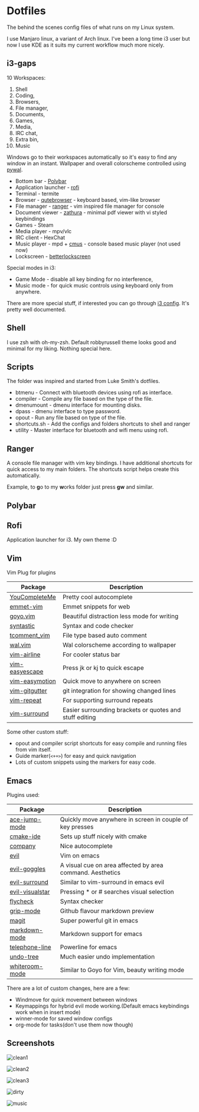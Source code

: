 # Dotfiles
The behind the scenes config files of what runs on my Linux system.

I use Manjaro linux, a variant of Arch linux. I've been a long time i3 user but now I use KDE as it suits my current workflow much more nicely.

## i3-gaps
10 Workspaces:
 1. Shell
 2. Coding,
 3. Browsers,
 4. File manager,
 5. Documents,
 6. Games,
 7. Media,
 8. IRC chat,
 9. Extra bin,
 10. Music

Windows go to their workspaces automatically so it's easy to find any window in an instant.
Wallpaper and overall colorscheme controlled using [pywal](https://github.com/dylanaraps/pywal).

 - Bottom bar - [Polybar](https://github.com/polybar/polybar)
 - Application launcher - [rofi](https://github.com/davatorium/rofi)
 - Terminal - termite
 - Browser - [qutebrowser](https://github.com/qutebrowser/qutebrowser) - keyboard based, vim-like browser
 - File manager - [ranger](https://github.com/ranger/ranger) - vim inspired file manager for console
 - Document viewer - [zathura](https://wiki.archlinux.org/index.php/Zathura) - minimal pdf viewer with vi styled keybindings
 - Games - Steam
 - Media player - mpv/vlc
 - IRC client - HexChat
 - Music player - mpd + [cmus](https://wiki.archlinux.org/index.php/Cmus) - console based music player (not used now)
 - Lockscreen - [betterlockscreen](https://github.com/pavanjadhaw/betterlockscreen)

Special modes in i3:
 - Game Mode - disable all key binding for no interference,
 - Music mode - for quick music controls using keyboard only from anywhere.

There are more special stuff, if interested you can go through [i3 config](config/i3/config). It's pretty well documented.

## Shell
I use zsh with oh-my-zsh. Default robbyrussell theme looks good and minimal for my liking. Nothing special here.

## Scripts
The folder was inspired and started from Luke Smith's dotfiles.

 - btmenu - Connect with bluetooth devices using rofi as interface.
 - compiler - Compile any file based on the type of the file.
 - dmenumount - dmenu interface for mounting disks.
 - dpass - dmenu interface to type password.
 - opout - Run any file based on type of the file.
 - shortcuts.sh - Add the configs and folders shortcuts to shell and ranger
 - utility - Master interface for bluetooth and wifi menu using rofi.

## Ranger
A console file manager with vim key bindings. I have additional shortcuts for quick access to my main folders. The shortcuts script helps create this automatically.

Example, to **g**o to my **w**orks folder just press **gw** and similar.

## Polybar

## Rofi
Application launcher for i3. My own theme :D

## Vim
Vim Plug for plugins

| Package        | Description                                             |
| --             | --                                                      |
| [YouCompleteMe](https://github.com/ycm-core/YouCompleteMe)  | Pretty cool autocomplete                                |
| [emmet-vim](https://github.com/mattn/emmet-vim)      | Emmet snippets for web                                  |
| [goyo.vim](https://github.com/junegunn/goyo.vim)       | Beautiful distraction less mode for writing             |
| [syntastic](https://github.com/vim-syntastic/syntastic)      | Syntax and code checker                                 |
| [tcomment_vim](https://github.com/tomtom/tcomment_vim)   | File type based auto comment                            |
| [wal.vim](https://github.com/dylanaraps/wal.vim)        | Wal colorscheme according to wallpaper                  |
| [vim-airline](https://github.com/vim-airline/vim-airline)    | For cooler status bar                                   |
| [vim-easyescape](https://github.com/zhou13/vim-easyescape) | Press jk or kj to quick escape                          |
| [vim-easymotion](https://github.com/easymotion/vim-easymotion) | Quick move to anywhere on screen                        |
| [vim-gitgutter](https://github.com/airblade/vim-gitgutter)  | git integration for showing changed lines               |
| [vim-repeat](https://github.com/tpope/vim-repeat)     | For supporting surround repeats                         |
| [vim-surround](https://github.com/tpope/vim-surround)   | Easier surrounding brackets or quotes and stuff editing |

Some other custom stuff:
 - opout and compiler script shortcuts for easy compile and running files from vim itself.
 - Guide marker(`<++>`) for easy and quick navigation
 - Lots of custom snippets using the markers for easy code.

## Emacs
Plugins used:

| Package         | Description                                               |
| --              | --                                                        |
| [ace-jump-mode](https://github.com/winterTTr/ace-jump-mode)   | Quickly move anywhere in screen in couple of key presses  |
| [cmake-ide](https://github.com/atilaneves/cmake-ide)       | Sets up stuff nicely with cmake                           |
| [company](https://github.com/company-mode/company-mode)         | Nice autocomplete                                         |
| [evil](https://github.com/emacs-evil/evil)            | Vim on emacs                                              |
| [evil-goggles](https://github.com/edkolev/evil-goggles)    | A visual cue on area affected by area command. Aesthetics |
| [evil-surround](https://github.com/emacs-evil/evil-surround)   | Similar to vim-surround in emacs evil                     |
| [evil-visualstar](https://github.com/bling/evil-visualstar) | Pressing * or # searches visual selection                 |
| [flycheck](https://github.com/flycheck/flycheck)        | Syntax checker                                            |
| [grip-mode](https://github.com/seagle0128/grip-mode)       | Github flavour markdown preview                           |
| [magit](https://github.com/magit/magit)           | Super powerful git in emacs                               |
| [markdown-mode](https://github.com/jrblevin/markdown-mode)   | Markdown support for emacs                                |
| [telephone-line](https://github.com/dbordak/telephone-line)  | Powerline for emacs                                       |
| [undo-tree](https://www.emacswiki.org/emacs/UndoTree)       | Much easier undo implementation                           |
| [whiteroom-mode](https://github.com/joostkremers/writeroom-mode)  | Similar to Goyo for Vim, beauty writing mode              |

There are a lot of custom changes, here are a few:
 - Windmove for quick movement between windows
 - Keymappings for hybrid evil mode working.(Default emacs keybindings work when in insert mode)
 - winner-mode for saved window configs
 - org-mode for tasks(don't use them now though)


## Screenshots

![clean1](screenshots/clean1.png)

![clean2](screenshots/clean2.png)

![clean3](screenshots/clean3.png)

![dirty](screenshots/dirty.png)

![music](screenshots/music.png)
